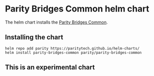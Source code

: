 # Parity Bridges Common helm chart

The helm chart installs the [Parity Bridges Common](https://github.com/paritytech/parity-bridges-common).

## Installing the chart

```console
helm repo add parity https://paritytech.github.io/helm-charts/
helm install parity-bridges-common parity/parity-bridges-common
```

## This is an experimental chart